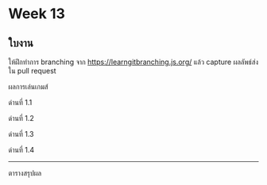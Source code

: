 # Week 13 #

## ใบงาน

ให้ฝึกทำการ branching  จาก  https://learngitbranching.js.org/ แล้ว capture ผลลัพธ์ส่งใน pull request

ผลการเล่นเกมส์

ด่านที่ 1.1 



ด่านที่ 1.2


ด่านที่ 1.3


ด่านที่ 1.4


---
ตารางสรุปผล





